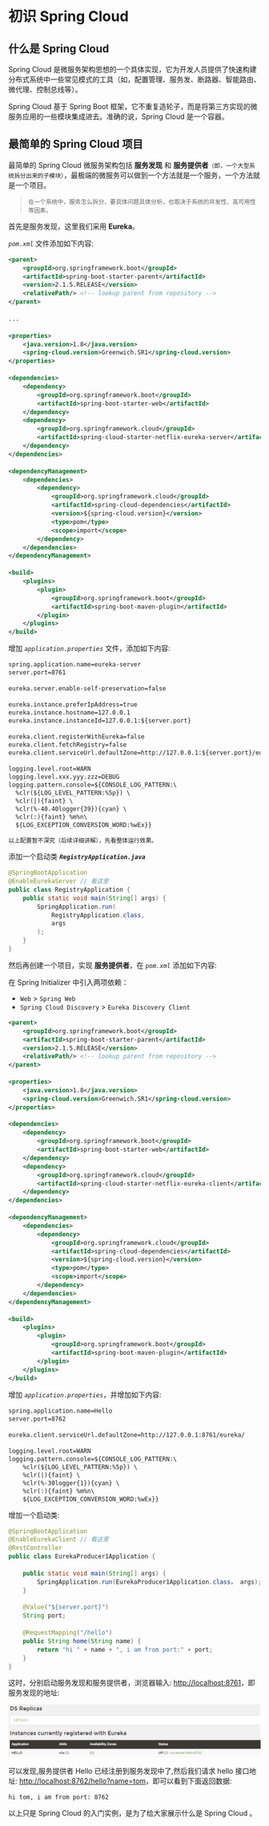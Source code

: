 # 初识 Spring Cloud

## 什么是 Spring Cloud

Spring Cloud 是微服务架构思想的一个具体实现，它为开发人员提供了快速构建分布式系统中一些常见模式的工具（如，配置管理、服务发、断路器、智能路由、微代理、控制总线等）。

Spring Cloud 基于 Spring Boot 框架，它不重复造轮子，而是将第三方实现的微服务应用的一些模块集成进去。准确的说，Spring Cloud 是一个容器。

## 最简单的 Spring Cloud 项目

最简单的 Spring Cloud 微服务架构包括 <strong>服务发现</strong> 和 <strong>服务提供者</strong><small>（即，一个大型系统拆分出来的子模块）</small>，最极端的微服务可以做到一个方法就是一个服务，一个方法就是一个项目。

> <small>在一个系统中，服务怎么拆分，要具体问题具体分析，也取决于系统的并发性、高可用性等因素。</small>

首先是服务发现，这里我们采用 <strong>Eureka</strong>。

*`pom.xml`* 文件添加如下内容:

```xml
<parent>
    <groupId>org.springframework.boot</groupId>
    <artifactId>spring-boot-starter-parent</artifactId>
    <version>2.1.5.RELEASE</version>
    <relativePath/> <!-- lookup parent from repository -->
</parent>

...

<properties>
    <java.version>1.8</java.version>
    <spring-cloud.version>Greenwich.SR1</spring-cloud.version>
</properties>

<dependencies>
    <dependency>
        <groupId>org.springframework.boot</groupId>
        <artifactId>spring-boot-starter-web</artifactId>
    </dependency>
    <dependency>
        <groupId>org.springframework.cloud</groupId>
        <artifactId>spring-cloud-starter-netflix-eureka-server</artifactId>
    </dependency>
</dependencies>

<dependencyManagement>
    <dependencies>
        <dependency>
            <groupId>org.springframework.cloud</groupId>
            <artifactId>spring-cloud-dependencies</artifactId>
            <version>${spring-cloud.version}</version>
            <type>pom</type>
            <scope>import</scope>
        </dependency>
    </dependencies>
</dependencyManagement>

<build>
    <plugins>
        <plugin>
            <groupId>org.springframework.boot</groupId>
            <artifactId>spring-boot-maven-plugin</artifactId>
        </plugin>
    </plugins>
</build>
```

增加 *`application.properties`* 文件，添加如下内容:

```properties
spring.application.name=eureka-server
server.port=8761

eureka.server.enable-self-preservation=false

eureka.instance.preferIpAddress=true
eureka.instance.hostname=127.0.0.1
eureka.instance.instanceId=127.0.0.1:${server.port}

eureka.client.registerWithEureka=false
eureka.client.fetchRegistry=false
eureka.client.serviceUrl.defaultZone=http://127.0.0.1:${server.port}/eureka

logging.level.root=WARN
logging.level.xxx.yyy.zzz=DEBUG
logging.pattern.console=${CONSOLE_LOG_PATTERN:\
  %clr(${LOG_LEVEL_PATTERN:%5p}) \
  %clr(|){faint} \
  %clr(%-40.40logger{39}){cyan} \
  %clr(:){faint} %m%n\
  ${LOG_EXCEPTION_CONVERSION_WORD:%wEx}}
```

<small>以上配置暂不深究（后续详细讲解），先看整体运行效果。</small>

添加一个启动类 ***`RegistryApplication.java`***

```java
@SpringBootApplication
@EnableEurekaServer // 看这里
public class RegistryApplication {
    public static void main(String[] args) {
        SpringApplication.run(
            RegistryApplication.class, 
            args
        );
    }
}
```

然后再创建一个项目，实现 <strong>服务提供者</strong>，在 *`pom.xml`* 添加如下内容:

在 Spring Initializer 中引入两项依赖：

- `Web` > `Spring Web`
- `Spring Cloud Discovery` > `Eureka Discovery Client`

```xml
<parent>
    <groupId>org.springframework.boot</groupId>
    <artifactId>spring-boot-starter-parent</artifactId>
    <version>2.1.5.RELEASE</version>
    <relativePath/> <!-- lookup parent from repository -->
</parent>

<properties>
    <java.version>1.8</java.version>
    <spring-cloud.version>Greenwich.SR1</spring-cloud.version>
</properties>

<dependencies>
    <dependency>
        <groupId>org.springframework.boot</groupId>
        <artifactId>spring-boot-starter-web</artifactId>
    </dependency>
    <dependency>
        <groupId>org.springframework.cloud</groupId>
        <artifactId>spring-cloud-starter-netflix-eureka-client</artifactId>
    </dependency>
</dependencies>

<dependencyManagement>
    <dependencies>
        <dependency>
            <groupId>org.springframework.cloud</groupId>
            <artifactId>spring-cloud-dependencies</artifactId>
            <version>${spring-cloud.version}</version>
            <type>pom</type>
            <scope>import</scope>
        </dependency>
    </dependencies>
</dependencyManagement>

<build>
    <plugins>
        <plugin>
            <groupId>org.springframework.boot</groupId>
            <artifactId>spring-boot-maven-plugin</artifactId>
        </plugin>
    </plugins>
</build>
```

增加 *`application.properties`*，并增加如下内容:

```properties
spring.application.name=Hello
server.port=8762

eureka.client.serviceUrl.defaultZone=http://127.0.0.1:8761/eureka/

logging.level.root=WARN
logging.pattern.console=${CONSOLE_LOG_PATTERN:\
    %clr(${LOG_LEVEL_PATTERN:%5p}) \
    %clr(|){faint} \
    %clr(%-30logger{1}){cyan} \
    %clr(:){faint} %m%n\
    ${LOG_EXCEPTION_CONVERSION_WORD:%wEx}}
```

增加一个启动类:

```java
@SpringBootApplication
@EnableEurekaClient // 看这里
@RestController
public class EurekaProducer1Application {

    public static void main(String[] args) {
        SpringApplication.run(EurekaProducer1Application.class， args);
    }

    @Value("${server.port}")
    String port;

    @RequestMapping("/hello")
    public String home(String name) {
        return "hi " + name + ", i am from port:" + port;
    }
}
```

这时，分别启动服务发现和服务提供者，浏览器输入: [http://localhost:8761](http://localhost:8761)，即服务发现的地址:

![eureka-producer-1](./_img/eureka-producer-1.png)

可以发现,服务提供者 Hello 已经注册到服务发现中了,然后我们请求 hello 接口地址: [http://localhost:8762/hello?name=tom](http://localhost:8762/hello?name=tom)，即可以看到下面返回数据:

```
hi tom, i am from port: 8762 
```

以上只是 Spring Cloud 的入门实例，是为了给大家展示什么是 Spring Cloud 。
